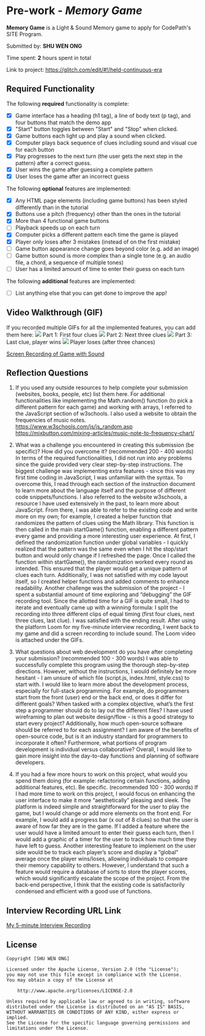 # Pre-work - *Memory Game*

**Memory Game** is a Light & Sound Memory game to apply for CodePath's SITE Program. 

Submitted by: **SHU WEN ONG**

Time spent: **2** hours spent in total

Link to project: https://glitch.com/edit/#!/held-continuous-era

## Required Functionality

The following **required** functionality is complete:

* [X] Game interface has a heading (h1 tag), a line of body text (p tag), and four buttons that match the demo app
* [X] "Start" button toggles between "Start" and "Stop" when clicked. 
* [X] Game buttons each light up and play a sound when clicked. 
* [X] Computer plays back sequence of clues including sound and visual cue for each button
* [X] Play progresses to the next turn (the user gets the next step in the pattern) after a correct guess. 
* [X] User wins the game after guessing a complete pattern
* [X] User loses the game after an incorrect guess

The following **optional** features are implemented:

* [X] Any HTML page elements (including game buttons) has been styled differently than in the tutorial
* [X] Buttons use a pitch (frequency) other than the ones in the tutorial
* [X] More than 4 functional game buttons
* [ ] Playback speeds up on each turn
* [X] Computer picks a different pattern each time the game is played
* [X] Player only loses after 3 mistakes (instead of on the first mistake)
* [ ] Game button appearance change goes beyond color (e.g. add an image)
* [ ] Game button sound is more complex than a single tone (e.g. an audio file, a chord, a sequence of multiple tones)
* [ ] User has a limited amount of time to enter their guess on each turn

The following **additional** features are implemented:

- [ ] List anything else that you can get done to improve the app!

## Video Walkthrough (GIF)

If you recorded multiple GIFs for all the implemented features, you can add them here:
![](http://g.recordit.co/EM9tF3MNGp.gif) Part 1: First four clues
![](http://g.recordit.co/nTt8YeYplX.gif) Part 2: Next three clues
![](http://g.recordit.co/5kIA823mkS.gif) Part 3: Last clue, player wins
![](http://g.recordit.co/JXAo18caNu.gif) Player loses (after three chances)

[Screen Recording of Game with Sound](https://www.loom.com/share/27dec87dbed743f2bd580beed2237e94)

## Reflection Questions
1. If you used any outside resources to help complete your submission (websites, books, people, etc) list them here. 
For additional functionalities like implementing the Math.random() function (to pick a different pattern for each game) and working with arrays, I referred to the JavaScript section of w3schools. I also used a website to obtain the frequencies of music notes. 
https://www.w3schools.com/js/js_random.asp
https://mixbutton.com/mixing-articles/music-note-to-frequency-chart/

2. What was a challenge you encountered in creating this submission (be specific)? How did you overcome it? (recommended 200 - 400 words) 
In terms of the required functionalities, I did not run into any problems since the guide provided very clear step-by-step instructions. The biggest challenge was implementing extra features - since this was my first time coding in JavaScript, I was unfamiliar with the syntax. To overcome this, I read through each section of the instruction document to learn more about the language itself and the purpose of different code snippets/functions. I also referred to the website w3schools, a resource I have used extensively in the past, to learn more about JavaScript. From there, I was able to refer to the existing code and write more on my own; for example, I created a helper function that randomizes the pattern of clues using the Math library. This function is then called in the main startGame() function, enabling a different pattern every game and providing a more interesting user experience. At first, I defined the randomization function under global variables - I quickly realized that the pattern was the same even when I hit the stop/start button and would only change if I refreshed the page. Once I called the function within startGame(), the randomization worked every round as intended. This ensured that the player would get a unique pattern of clues each turn. Additionally, I was not satisfied with my code layout itself, so I created helper functions and added comments to enhance readability. 
Another challenge was the submission of the project - I spent a substantial amount of time exploring and “debugging” the GIF recording tool. Since the allotted time for a GIF is quite small, I had to iterate and eventually came up with a winning formula: I split the recording into three different clips of equal timing (first four clues, next three clues, last clue). I was satisfied with the ending result. After using the platform Loom for my five-minute interview recording, I went back to my game and did a screen recording to include sound. The Loom video is attached under the GIFs. 

3. What questions about web development do you have after completing your submission? (recommended 100 - 300 words) 
I was able to successfully complete this program using the thorough step-by-step directions. However, without the instructions, I would definitely be more hesitant - I am unsure of which file (script.js, index.html, style.css) to start with. I would like to learn more about the development process, especially for full-stack programming. For example, do programmers start from the front (user) end or the back end, or does it differ for different goals? When tasked with a complex objective, what’s the first step a programmer should do to lay out the different files? I have used wireframing to plan out website design/flow - is this a good strategy to start every project? Additionally, how much open-source software should be referred to for each assignment? I am aware of the benefits of open-source code, but is it an industry standard for programmers to incorporate it often? Furthermore, what portions of program development is individual versus collaborative? Overall, I would like to gain more insight into the day-to-day functions and planning of software developers. 

4. If you had a few more hours to work on this project, what would you spend them doing (for example: refactoring certain functions, adding additional features, etc). Be specific. (recommended 100 - 300 words) 
If I had more time to work on this project, I would focus on enhancing the user interface to make it more “aesthetically” pleasing and sleek. The platform is indeed simple and straightforward for the user to play the game, but I would change or add more elements on the front end. For example, I would add a progress bar (x out of 8 clues) so that the user is aware of how far they are in the game. If I added a feature where the user would have a limited amount to enter their guess each turn, then I would add a graphic of a timer for the user to track how much time they have left to guess. Another interesting feature to implement on the user side would be to track each player’s score and display a “global” average once the player wins/loses, allowing individuals to compare their memory capability to others. However, I understand that such a feature would require a database of sorts to store the player scores, which would significantly escalate the scope of the project. From the back-end perspective, I think that the existing code is satisfactorily condensed and efficient with a good use of functions. 



## Interview Recording URL Link

[My 5-minute Interview Recording](https://www.loom.com/share/495bc96aac624fd0916645a1c4b935e3)


## License

    Copyright [SHU WEN ONG]

    Licensed under the Apache License, Version 2.0 (the "License");
    you may not use this file except in compliance with the License.
    You may obtain a copy of the License at

        http://www.apache.org/licenses/LICENSE-2.0

    Unless required by applicable law or agreed to in writing, software
    distributed under the License is distributed on an "AS IS" BASIS,
    WITHOUT WARRANTIES OR CONDITIONS OF ANY KIND, either express or implied.
    See the License for the specific language governing permissions and
    limitations under the License.
